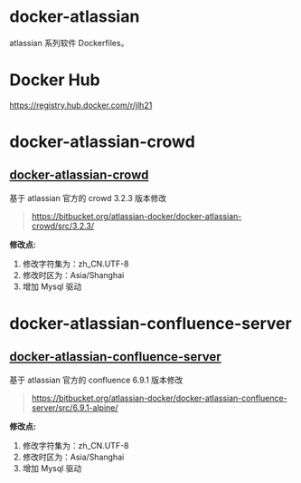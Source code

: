 # docker-atlassian

atlassian 系列软件 Dockerfiles。

# Docker Hub

https://registry.hub.docker.com/r/jlh21

# docker-atlassian-crowd
## [docker-atlassian-crowd](https://github.com/jiangliheng/docker-atlassian/tree/master/docker-atlassian-crowd)

基于 atlassian 官方的 crowd 3.2.3 版本修改
> https://bitbucket.org/atlassian-docker/docker-atlassian-crowd/src/3.2.3/

**修改点:**
1. 修改字符集为：zh_CN.UTF-8
2. 修改时区为：Asia/Shanghai
3. 增加 Mysql 驱动


# docker-atlassian-confluence-server
## [docker-atlassian-confluence-server](https://github.com/jiangliheng/docker-atlassian/tree/master/docker-atlassian-confluence-server)

基于 atlassian 官方的 confluence 6.9.1 版本修改
> https://bitbucket.org/atlassian-docker/docker-atlassian-confluence-server/src/6.9.1-alpine/

**修改点:**
1. 修改字符集为：zh_CN.UTF-8
2. 修改时区为：Asia/Shanghai
3. 增加 Mysql 驱动
